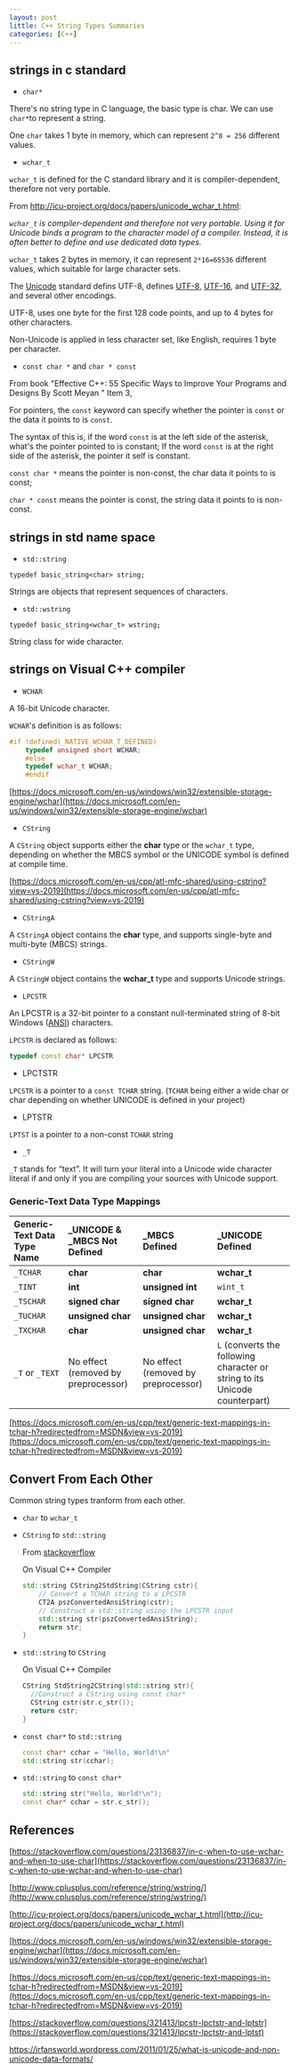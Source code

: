 ```yaml
---
layout: post
little: C++ String Types Summaries
categories: [C++]
---
```


## strings in c standard

- `char*`

There's no string type in C language, the basic type is char. We can use `char*`to represent a string.

One `char` takes 1 byte in memory, which can represent `2^8 = 256` different values.

- `wchar_t`

`wchar_t` is defined for the C standard library and it is compiler-dependent, therefore not very portable.  



From http://icu-project.org/docs/papers/unicode_wchar_t.html:



*`wchar_t` is compiler-dependent and therefore not very  portable. Using it for Unicode binds a program to the character model of a compiler. Instead, it is often better to define and use dedicated  data types.*



`wchar_t` takes 2 bytes in memory, it can represent `2*16=65536` different values, which suitable for large character sets.



The [Unicode](https://en.wikipedia.org/wiki/Unicode) standard defins UTF-8, defines [UTF-8](https://en.wikipedia.org/wiki/UTF-8), [UTF-16](https://en.wikipedia.org/wiki/UTF-16), and [UTF-32](https://en.wikipedia.org/wiki/UTF-32), and several other encodings.

UTF-8, uses one byte for the first 128 code points, and up to 4 bytes for other characters.



Non-Unicode is applied in less character set, like English, requires 1 byte per character.



- `const char *`  and `char * const`

From book "Effective C++: 55 Specific Ways to Improve Your Programs and Designs By Scott Meyan " Item 3,

For pointers, the `const` keyword can specify whether the pointer is `const` or the data it points to is `const`.

The syntax of this is, if the word `const` is at the left side of the asterisk,  what's  the pointer pointed to is constant; If the word `const` is at the right side of the asterisk, the pointer it self is constant.



`const char *` means the pointer is non-const,  the char  data it points to is const;



`char * const` means the pointer is const, the string data it points to is non-const.



## strings in std name space

- `std::string`

`typedef basic_string<char> string;`

Strings are objects that represent sequences of characters.

- `std::wstring`

`typedef basic_string<wchar_t> wstring;`

String class for wide character.



## strings on Visual C++ compiler

- `WCHAR`

A 16-bit Unicode character.

`WCHAR`'s definition is as follows:

```cpp
#if !defined(_NATIVE_WCHAR_T_DEFINED)
    typedef unsigned short WCHAR;
    #else
    typedef wchar_t WCHAR;
    #endif
```

[https://docs.microsoft.com/en-us/windows/win32/extensible-storage-engine/wchar](https://docs.microsoft.com/en-us/windows/win32/extensible-storage-engine/wchar)

- `CString`

 A `CString` object supports either the **char** type or the `wchar_t` type, depending on whether the MBCS symbol or the UNICODE symbol is defined at compile time.

[https://docs.microsoft.com/en-us/cpp/atl-mfc-shared/using-cstring?view=vs-2019](https://docs.microsoft.com/en-us/cpp/atl-mfc-shared/using-cstring?view=vs-2019)


- `CStringA`

A `CStringA` object contains the **char** type, and supports single-byte and multi-byte (MBCS) strings.


- `CStringW`

A `CStringW` object contains the **wchar_t** type and supports Unicode strings. 


- `LPCSTR`

An LPCSTR is a 32-bit pointer to a constant null-terminated string of 8-bit Windows ([ANSI](https://docs.microsoft.com/en-us/openspecs/windows_protocols/ms-dtyp/a66edeb1-52a0-4d64-a93b-2f5c833d7d92#gt_100cd8a6-5cb1-4895-9de6-e4a3c224a583)) characters.


`LPCSTR` is declared as follows:

```cpp
typedef const char* LPCSTR
```

- LPCTSTR

`LPCSTR` is a pointer to  a `const TCHAR` string. (`TCHAR` being either a wide char or char depending on whether UNICODE is defined in your project)


- LPTSTR

`LPTST` is a pointer to a non-const `TCHAR` string


- `_T`

`_T` stands for “text”. It will turn your literal into a Unicode wide character literal if and only if you are compiling your sources with Unicode support.


### Generic-Text Data Type Mappings

| Generic-Text Data Type Name | _UNICODE & _MBCS Not Defined        | _MBCS Defined                       | _UNICODE Defined                                             |
| :-------------------------- | :---------------------------------- | :---------------------------------- | :----------------------------------------------------------- |
| `_TCHAR`                    | **char**                            | **char**                            | **wchar_t**                                                  |
| `_TINT`                     | **int**                             | **unsigned int**                    | `wint_t`                                                     |
| `_TSCHAR`                   | **signed char**                     | **signed char**                     | **wchar_t**                                                  |
| `_TUCHAR`                   | **unsigned char**                   | **unsigned char**                   | **wchar_t**                                                  |
| `_TXCHAR`                   | **char**                            | **unsigned char**                   | **wchar_t**                                                  |
| `_T` or `_TEXT`             | No effect (removed by preprocessor) | No effect (removed by preprocessor) | `L` (converts the following character or string to its Unicode counterpart) |

[https://docs.microsoft.com/en-us/cpp/text/generic-text-mappings-in-tchar-h?redirectedfrom=MSDN&view=vs-2019](https://docs.microsoft.com/en-us/cpp/text/generic-text-mappings-in-tchar-h?redirectedfrom=MSDN&view=vs-2019)

## Convert From Each Other

Common string types tranform from each other.

- `char` to `wchar_t`

  

- `CString` to `std::string`

  From [stackoverflow](https://stackoverflow.com/questions/258050/how-to-convert-cstring-and-stdstring-stdwstring-to-each-other)

  On Visual C++ Compiler

  ```cpp
  std::string CString2StdString(CString cstr){
      // Convert a TCHAR string to a LPCSTR
      CT2A pszConvertedAnsiString(cstr);
      // Construct a std::string using the LPCSTR input
      std::string str(pszConvertedAnsiString);
      return str;
  }
  ```

  

- `std::string` to `CString`

  On Visual C++ Compiler

  ```cpp
  CString StdString2CString(std::string str){
  	//Construct a CString using const char*
  	CString cstr(str.c_str());
  	return cstr;
  }
  ```

  

- `const char*`  to `std::string`

  ```cpp
  const char* cchar = "Hello, World!\n"
  std::string str(cchar);
  ```

  

- `std::string` to `const char*`

  ```cpp
  std::string str("Hello, World!\n");
  const char* cchar = str.c_str();
  ```

  

## References 

[https://stackoverflow.com/questions/23136837/in-c-when-to-use-wchar-and-when-to-use-char](https://stackoverflow.com/questions/23136837/in-c-when-to-use-wchar-and-when-to-use-char)

[http://www.cplusplus.com/reference/string/wstring/](http://www.cplusplus.com/reference/string/wstring/)

[http://icu-project.org/docs/papers/unicode_wchar_t.html](http://icu-project.org/docs/papers/unicode_wchar_t.html)

[https://docs.microsoft.com/en-us/windows/win32/extensible-storage-engine/wchar](https://docs.microsoft.com/en-us/windows/win32/extensible-storage-engine/wchar)

[https://docs.microsoft.com/en-us/cpp/text/generic-text-mappings-in-tchar-h?redirectedfrom=MSDN&view=vs-2019](https://docs.microsoft.com/en-us/cpp/text/generic-text-mappings-in-tchar-h?redirectedfrom=MSDN&view=vs-2019)

[https://stackoverflow.com/questions/321413/lpcstr-lpctstr-and-lptstr](https://stackoverflow.com/questions/321413/lpcstr-lpctstr-and-lptst)

https://irfansworld.wordpress.com/2011/01/25/what-is-unicode-and-non-unicode-data-formats/
